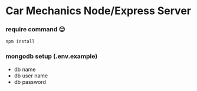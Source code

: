# Car Mechanics Node/Express Server


### require command :blush:
```
npm install
```
### mongodb setup (.env.example)

- db name
- db user name
- db password